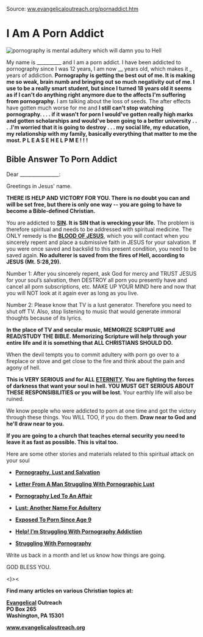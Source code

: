 <!--t I Am A Porn Addict t-->
<!--d  d-->

Source: [ww.evangelicaloutreach.org/pornaddict.htm](http://www.gesundelehre.tk/forwarder.php?url=http://www.evangelicaloutreach.org/pornaddict.htm)


# I Am A Porn Addict

![pornography is mental adultery which will damn you to Hell](../../files/pictures/sexcoun.jpg)

My name is __________ and I am a porn addict. I have been addicted to pornography since I was 12 years, I am now __ years old, which makes it _ years of addiction. **Pornography is getting the best out of me. It is making me so weak, brain numb and bringing out so much negativity out of me. I use to be a really smart student, but since I turned 18 years old it seems as if I can't do anything right anymore due to the affects I'm suffering from pornography.** I am talking about the loss of seeds. The after effects have gotten much worse for me and **I still can't stop watching pornography. . . . if it wasn't for porn I would've gotten really high marks and gotten scholarships and would've been going to a better university . . . .I'm worried that it is going to destroy . . . my social life, my education, my relationship with my family, basically everything that matter to me the most. P L E A S E H E L P M E ! ! !**

## Bible Answer To Porn Addict

Dear ________________:

Greetings in Jesus' name.

**THERE IS HELP AND VICTORY FOR YOU. There is no doubt you can and will be set free, but there is only one way -- you are going to have to become a Bible-defined Christian.**

 You are addicted to **[SIN](http://www.gesundelehre.tk/forwarder.php?url=http://www.evangelicaloutreach.org/sin.html). It is SIN that is wrecking your life.** The problem is therefore spiritual and needs to be addressed with spiritual medicine. The ONLY remedy is the **[BLOOD OF JESUS](http://www.gesundelehre.tk/forwarder.php?url=http://www.evangelicaloutreach.org/jesusblood.html)**, which you will contact when you sincerely repent and place a submissive faith in JESUS for your salvation. If you were once saved and backslid to this present condition, you need to be saved again. **No adulterer is saved from the fires of Hell, according to JESUS (Mt. 5:28,29).**

Number 1: After you sincerely repent, ask God for mercy and TRUST JESUS for your soul’s salvation, then DESTROY all porn you presently have and cancel all porn subscriptions, etc. MAKE UP YOUR MIND here and now that you will NOT look at it again ever as long as you live.

Number 2: Please know that TV is a lust generator. Therefore you need to shut off TV. Also, stop listening to music that would generate immoral thoughts because of its lyrics.

**In the place of TV and secular music, MEMORIZE SCRIPTURE and READ/STUDY THE BIBLE. Memorizing Scripture will help through your entire life and it is something that ALL CHRISTIANS SHOULD DO.**

 
When the devil tempts you to commit adultery with porn go over to a fireplace or stove and get close to the fire and think about the pain and agony of hell.

**This is VERY SERIOUS and for ALL [ETERNITY](http://www.gesundelehre.tk/forwarder.php?url=http://www.evangelicaloutreach.org/eternity.html). You are fighting the forces of darkness that want your soul in hell. YOU MUST GET SERIOUS ABOUT THESE RESPONSIBILITIES or you will be lost.** Your earthly life will also be ruined.

 
We know people who were addicted to porn at one time and got the victory through these things. You WILL TOO, if you do them. **Draw near to God and he'll draw near to you.**

 
**If you are going to a church that teaches eternal security you need to leave it as fast as possible. This is vital too.**

 
Here are some other stories and materials related to this spiritual attack on your soul

- **[Pornography, Lust and Salvation](http://www.gesundelehre.tk/forwarder.php?url=http://www.evangelicaloutreach.org/porno2.html)**

- **[Letter From A Man Struggling With Pornographic Lust](http://www.gesundelehre.tk/forwarder.php?url=http://www.evangelicaloutreach.org/lustltr.html)**

- **[Pornography Led To An Affair](http://www.gesundelehre.tk/forwarder.php?url=http://www.evangelicaloutreach.org/lustltr3.html)**

- **[Lust: Another Name For Adultery](http://www.gesundelehre.tk/forwarder.php?url=http://www.evangelicaloutreach.org/lust.html)**

- **[Exposed To Porn Since Age 9](http://www.gesundelehre.tk/forwarder.php?url=http://www.evangelicaloutreach.org/porno3.html)**

- **[Help! I’m Struggling With Pornography Addiction](http://www.gesundelehre.tk/forwarder.php?url=http://www.evangelicaloutreach.org/porn6.html)**

- **[Struggling With Pornography](http://www.gesundelehre.tk/forwarder.php?url=http://www.evangelicaloutreach.org/porno.html)**

 Write us back in a month and let us know how things are going.

 GOD BLESS YOU.

<)><

**Find many articles on various Christian topics at:**

**[Evangelical](http://www.gesundelehre.tk/forwarder.php?url=http://www.evangelicaloutreach.org/index.html) Outreach**  
**PO Box 265**  
**Washington, PA 15301**

**www.evangelicaloutreach.org**